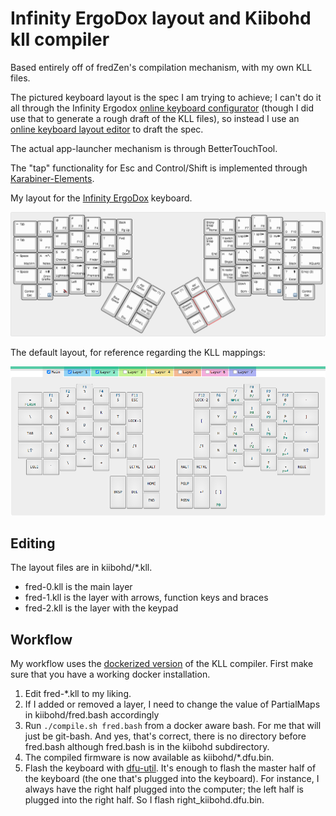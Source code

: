 # Infinity ErgoDox layout and Kiibohd kll compiler

Based entirely off of fredZen's compilation mechanism, with my own KLL files.

The pictured keyboard layout is the spec I am trying to achieve; I can't do
it all through the Infinity Ergodox
[online keyboard configurator](https://input.club/configurator-ergodox/)
(though I did use that to generate a rough draft of the KLL files), so instead
I use an
[online keyboard layout editor](http://www.keyboard-layout-editor.com/) to
draft the spec.

The actual app-launcher mechanism is through BetterTouchTool.

The "tap" functionality for Esc and Control/Shift is implemented through
[Karabiner-Elements](https://github.com/tekezo/Karabiner-Elements).

My layout for the [Infinity ErgoDox](http://input.club/devices/infinity-ergodox) keyboard.

![Keyboard layout](layout.png)

The default layout, for reference regarding the KLL mappings:

![Default keyboard layout](ergodox-default-layout.png)
## Editing

The layout files are in kiibohd/*.kll.

- fred-0.kll is the main layer
- fred-1.kll is the layer with arrows, function keys and braces
- fred-2.kll is the layer with the keypad

## Workflow

My workflow uses the [dockerized version](https://hub.docker.com/r/fmerizen/ergodox-infinity-layout/) of the KLL compiler. First make sure that you have a working docker installation.

1. Edit fred-*.kll to my liking.
2. If I added or removed a layer, I need to change the value of PartialMaps in kiibohd/fred.bash accordingly
3. Run `./compile.sh fred.bash` from a docker aware bash. For me that will just be git-bash. And yes, that's correct, there is no directory before fred.bash although fred.bash is in the kiibohd subdirectory.
4. The compiled firmware is now available as kiibohd/*.dfu.bin.
5. Flash the keyboard with [dfu-util](https://github.com/kiibohd/controller/wiki/Loading-DFU-Firmware). It's enough to flash the master half of the keyboard (the one that's plugged into the keyboard). For instance, I always have the right half plugged into the computer; the left half is plugged into the right half. So I flash right_kiibohd.dfu.bin.
